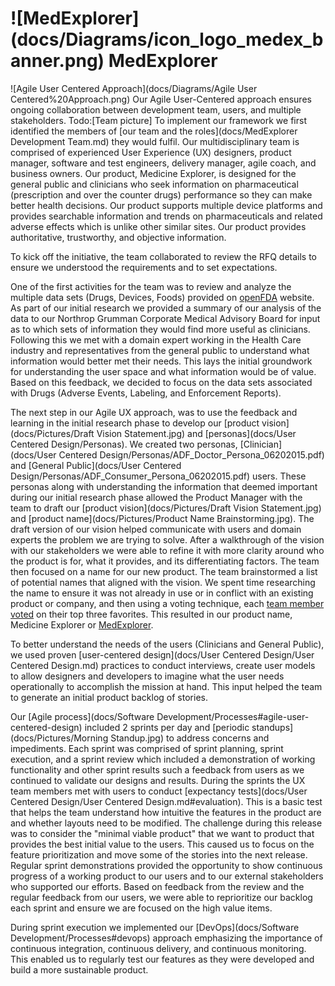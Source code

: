 # ![MedExplorer] (docs/Diagrams/icon_logo_medex_banner.png) MedExplorer
![Agile User Centered Approach](docs/Diagrams/Agile User Centered%20Approach.png)
Our Agile User-Centered approach ensures ongoing collaboration between development team, users, and multiple stakeholders.  Todo:[Team picture]   To implement our framework we first identified the members of [our team and the roles](docs/MedExplorer Development Team.md) they would fulfil.  Our multidisciplinary team is comprised of experienced User Experience (UX) designers, product manager, software and test engineers, delivery manager, agile coach, and business owners. Our product, Medicine Explorer, is designed for the general public and clinicians who seek information on pharmaceutical (prescription and over the counter drugs) performance so they can make better health decisions. Our product supports multiple device platforms and provides searchable information and trends on pharmaceuticals and related adverse effects which is unlike other similar sites. Our product provides authoritative, trustworthy, and objective information.

To kick off the initiative, the team collaborated to review the RFQ details to ensure we understood the requirements and to set expectations.

One of the first activities for the team was to review and analyze the multiple data sets (Drugs, Devices, Foods) provided on [openFDA](http://open.FDA.gov) website. As part of our initial research we provided a summary of our analysis of the data to our Northrop Grumman Corporate Medical Advisory Board for input as to which sets of information they would find more useful as clinicians. Following this we met with a domain expert working in the Health Care industry and representatives from the general public to understand what information would better met their needs. This lays the initial groundwork for understanding the user space and what information would be of value. Based on this feedback, we decided to focus on the data sets associated with Drugs (Adverse Events, Labeling, and Enforcement Reports).

The next step in our Agile UX approach, was to use the feedback and learning in the initial research phase to develop our [product vision](docs/Pictures/Draft Vision Statement.jpg) and [personas](docs/User Centered Design/Personas). We created two personas, [Clinician] (docs/User Centered Design/Personas/ADF_Doctor_Persona_06202015.pdf) and [General Public](docs/User Centered Design/Personas/ADF_Consumer_Persona_06202015.pdf) users. These personas along with understanding the information that deemed important during our initial research phase allowed the Product Manager with the team to draft our [product vision](docs/Pictures/Draft Vision Statement.jpg) and [product name](docs/Pictures/Product Name Brainstorming.jpg). The draft version of our vision helped communicate with users and domain experts the problem we are trying to solve. After a walkthrough of the vision with our stakeholders we were able to refine it with  more clarity around who the product is for, what it provides, and its differentiating factors. The team then focused on a name for our new product. The team brainstormed a list of potential names that aligned with the vision. We spent time researching the name to ensure it was not already in use or in conflict with an existing product or company, and then using a voting technique, each [team member voted](docs/Pictures/DotVoting.jpg) on their top three favorites. This resulted in our product name, Medicine Explorer or [MedExplorer](http://MedExplorer.northropgrumman.com).

To better understand the needs of the users (Clinicians and General Public), we used proven [user-centered design](docs/User Centered Design/User Centered Design.md) practices to conduct interviews, create user models to allow designers and developers to imagine what the user needs operationally to accomplish the mission at hand. This input helped the team to generate an initial product backlog of stories.

Our [Agile process](docs/Software Development/Processes#agile-user-centered-design) included 2 sprints per day and [periodic standups](docs/Pictures/Morning Standup.jpg) to address concerns and impediments. Each sprint was comprised of sprint planning, sprint execution, and a sprint review which included a demonstration of working functionality and other sprint results such a feedback from users as we continued to validate our designs and results. During the sprints the UX team members met with users to conduct [expectancy tests](docs/User Centered Design/User Centered Design.md#evaluation). This is a basic test that helps the team understand how intuitive the features in the product are and whether layouts need to be modified.  The challenge during this release was to consider the "minimal viable product" that we want to product that provides the best initial value to the users. This caused us to focus on the feature prioritization and move some of the stories into the next release. Regular sprint demonstrations provided the opportunity to show continuous progress of a working product to our users and to our external stakeholders who supported our efforts. Based on feedback from the review and the regular feedback from our users, we were able to reprioritize our backlog each sprint and ensure we are focused on the high value items.

During sprint execution we implemented our [DevOps](docs/Software Development/Processes#devops) approach emphasizing the importance of continuous integration, continuous delivery, and continuous monitoring. This enabled us to regularly test our features as they were developed and build a more sustainable product.

